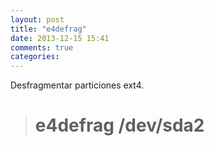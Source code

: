 ```yaml
---
layout: post
title: "e4defrag"
date: 2013-12-15 15:41
comments: true
categories: 
---
```

Desfragmentar particiones ext4.

># e4defrag /dev/sda2

